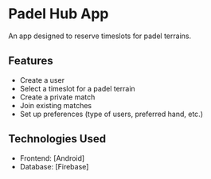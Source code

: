# Padel Hub App

An app designed to reserve timeslots for padel terrains.

## Features

- Create a user
- Select a timeslot for a padel terrain
- Create a private match
- Join existing matches
- Set up preferences (type of users, preferred hand, etc.)

## Technologies Used

- Frontend: [Android]
- Database: [Firebase]
